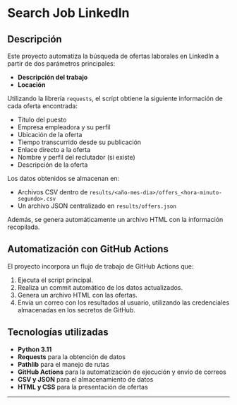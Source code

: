 # Search Job LinkedIn

## Descripción

Este proyecto automatiza la búsqueda de ofertas laborales en LinkedIn a partir de dos parámetros principales:
- **Descripción del trabajo**
- **Locación**

Utilizando la librería `requests`, el script obtiene la siguiente información de cada oferta encontrada:
- Título del puesto
- Empresa empleadora y su perfil
- Ubicación de la oferta
- Tiempo transcurrido desde su publicación
- Enlace directo a la oferta
- Nombre y perfil del reclutador (si existe)
- Descripción de la oferta

Los datos obtenidos se almacenan en:
- Archivos CSV dentro de `results/<año-mes-dia>/offers_<hora-minuto-segundo>.csv`
- Un archivo JSON centralizado en `results/offers.json`

Además, se genera automáticamente un archivo HTML con la información recopilada.

## Automatización con GitHub Actions

El proyecto incorpora un flujo de trabajo de GitHub Actions que:
1. Ejecuta el script principal.
2. Realiza un commit automático de los datos actualizados.
3. Genera un archivo HTML con las ofertas.
4. Envía un correo con los resultados al usuario, utilizando las credenciales almacenadas en los secretos de GitHub.

## Tecnologías utilizadas
- **Python 3.11**
- **Requests** para la obtención de datos
- **Pathlib** para el manejo de rutas
- **GitHub Actions** para la automatización de ejecución y envío de correos
- **CSV y JSON** para el almacenamiento de datos
- **HTML y CSS** para la presentación de ofertas

---
